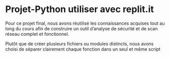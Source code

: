 # Projet-Python utiliser avec replit.it
Pour ce projet final, nous avons réutilisé les connaissances acquises tout au long du cours afin de construire un outil d’analyse de sécurité et de scan réseau complet et fonctionnel.

Plutôt que de créer plusieurs fichiers ou modules distincts, nous avons choisi de séparer clairement chaque fonction dans un seul et même script
